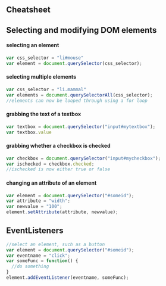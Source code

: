## Cheatsheet

## Selecting and modifying DOM elements

#### selecting an element
```js
var css_selector = "li#mouse"
var element = document.querySelector(css_selector);
```

#### selecting multiple elements
```js
var css_selector = "li.mammal"
var elements = document.querySelectorAll(css_selector);
//elements can now be looped through using a for loop
```

#### grabbing the text of a textbox
```js
var textbox = document.querySelector("input#mytextbox");
var textbox.value
```

#### grabbing whether a checkbox is checked
```js
var checkbox = document.querySelector("input#mycheckbox");
var ischecked = checkbox.checked;
//ischecked is now either true or false
```

#### changing an attribute of an element
```js
var element = document.querySelector("#someid");
var attribute = "width";
var newvalue = "100";
element.setAttribute(attribute, newvalue);
```

## EventListeners
```js
//select an element, such as a button
var element = document.querySelector("#someid");
var eventname = "click";
var someFunc = function() {
  //do something
}
element.addEventListener(eventname, someFunc);
```
